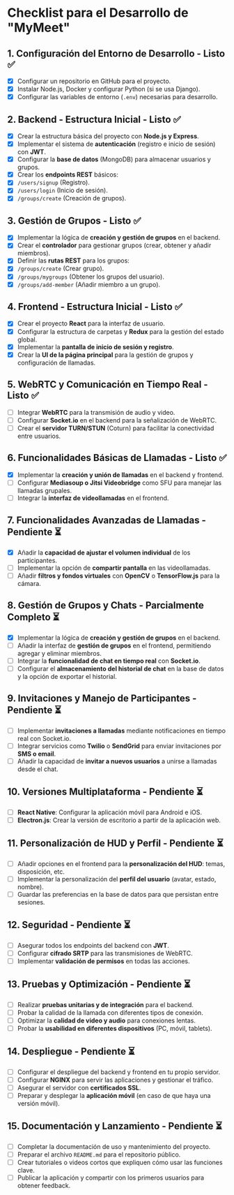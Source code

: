 # **Checklist para el Desarrollo de "MyMeet"**

## **1. Configuración del Entorno de Desarrollo** - **Listo ✅**

- [X]  Configurar un repositorio en GitHub para el proyecto.
- [X]  Instalar Node.js, Docker y configurar Python (si se usa Django).
- [X]  Configurar las variables de entorno (`.env`) necesarias para desarrollo.

## **2. Backend - Estructura Inicial** - **Listo ✅**

- [X]  Crear la estructura básica del proyecto con **Node.js y Express**.
- [X]  Implementar el sistema de **autenticación** (registro e inicio de sesión) con **JWT**.
- [X]  Configurar la **base de datos** (MongoDB) para almacenar usuarios y grupos.
- [X]  Crear los **endpoints REST** básicos:
  - [X]  `/users/signup` (Registro).
  - [X]  `/users/login` (Inicio de sesión).
  - [X]  `/groups/create` (Creación de grupos).

## **3. Gestión de Grupos** - **Listo ✅**

- [X]  Implementar la lógica de **creación y gestión de grupos** en el backend.
- [X]  Crear el **controlador** para gestionar grupos (crear, obtener y añadir miembros).
- [X]  Definir las **rutas REST** para los grupos:
  - [X]  `/groups/create` (Crear grupo).
  - [X]  `/groups/mygroups` (Obtener los grupos del usuario).
  - [X]  `/groups/add-member` (Añadir miembro a un grupo).

## **4. Frontend - Estructura Inicial** - **Listo ✅**

* [X]  Crear el proyecto **React** para la interfaz de usuario.
* [X]  Configurar la estructura de carpetas y **Redux** para la gestión del estado global.
* [X]  Implementar la **pantalla de inicio de sesión y registro**.
* [X]  Crear la **UI de la página principal** para la gestión de grupos y configuración de llamadas.

## **5. WebRTC y Comunicación en Tiempo Real** - **Listo ✅**

- [ ]  Integrar **WebRTC** para la transmisión de audio y video.
- [ ]  Configurar **Socket.io** en el backend para la señalización de WebRTC.
- [ ]  Crear el **servidor TURN/STUN** (Coturn) para facilitar la conectividad entre usuarios.

## **6. Funcionalidades Básicas de Llamadas** - **Listo ✅**

- [X]  Implementar la **creación y unión de llamadas** en el backend y frontend.
- [ ]  Configurar **Mediasoup o Jitsi Videobridge** como SFU para manejar las llamadas grupales.
- [ ]  Integrar la **interfaz de videollamadas** en el frontend.

## **7. Funcionalidades Avanzadas de Llamadas** - **Pendiente ⏳**

- [X]  Añadir la **capacidad de ajustar el volumen individual** de los participantes.
- [ ]  Implementar la opción de **compartir pantalla** en las videollamadas.
- [ ]  Añadir **filtros y fondos virtuales** con **OpenCV** o **TensorFlow.js** para la cámara.

## **8. Gestión de Grupos y Chats** - **Parcialmente Completo ⏳**

- [X]  Implementar la lógica de **creación y gestión de grupos** en el backend.
- [ ]  Añadir la interfaz de **gestión de grupos** en el frontend, permitiendo agregar y eliminar miembros.
- [ ]  Integrar la **funcionalidad de chat en tiempo real** con **Socket.io**.
- [ ]  Configurar el **almacenamiento del historial de chat** en la base de datos y la opción de exportar el historial.

## **9. Invitaciones y Manejo de Participantes** - **Pendiente ⏳**

- [ ]  Implementar **invitaciones a llamadas** mediante notificaciones en tiempo real con Socket.io.
- [ ]  Integrar servicios como **Twilio** o **SendGrid** para enviar invitaciones por **SMS o email**.
- [ ]  Añadir la capacidad de **invitar a nuevos usuarios** a unirse a llamadas desde el chat.

## **10. Versiones Multiplataforma** - **Pendiente ⏳**

- [ ]  **React Native**: Configurar la aplicación móvil para Android e iOS.
- [ ]  **Electron.js**: Crear la versión de escritorio a partir de la aplicación web.

## **11. Personalización de HUD y Perfil** - **Pendiente ⏳**

- [ ]  Añadir opciones en el frontend para la **personalización del HUD**: temas, disposición, etc.
- [ ]  Implementar la personalización del **perfil del usuario** (avatar, estado, nombre).
- [ ]  Guardar las preferencias en la base de datos para que persistan entre sesiones.

## **12. Seguridad** - **Pendiente ⏳**

- [ ]  Asegurar todos los endpoints del backend con **JWT**.
- [ ]  Configurar **cifrado SRTP** para las transmisiones de WebRTC.
- [ ]  Implementar **validación de permisos** en todas las acciones.

## **13. Pruebas y Optimización** - **Pendiente ⏳**

- [ ]  Realizar **pruebas unitarias y de integración** para el backend.
- [ ]  Probar la calidad de la llamada con diferentes tipos de conexión.
- [ ]  Optimizar la **calidad de video y audio** para conexiones lentas.
- [ ]  Probar la **usabilidad en diferentes dispositivos** (PC, móvil, tablets).

## **14. Despliegue** - **Pendiente ⏳**

- [ ]  Configurar el despliegue del backend y frontend en tu propio servidor.
- [ ]  Configurar **NGINX** para servir las aplicaciones y gestionar el tráfico.
- [ ]  Asegurar el servidor con **certificados SSL**.
- [ ]  Preparar y desplegar la **aplicación móvil** (en caso de que haya una versión móvil).

## **15. Documentación y Lanzamiento** - **Pendiente ⏳**

- [ ]  Completar la documentación de uso y mantenimiento del proyecto.
- [ ]  Preparar el archivo `README.md` para el repositorio público.
- [ ]  Crear tutoriales o videos cortos que expliquen cómo usar las funciones clave.
- [ ]  Publicar la aplicación y compartir con los primeros usuarios para obtener feedback.
